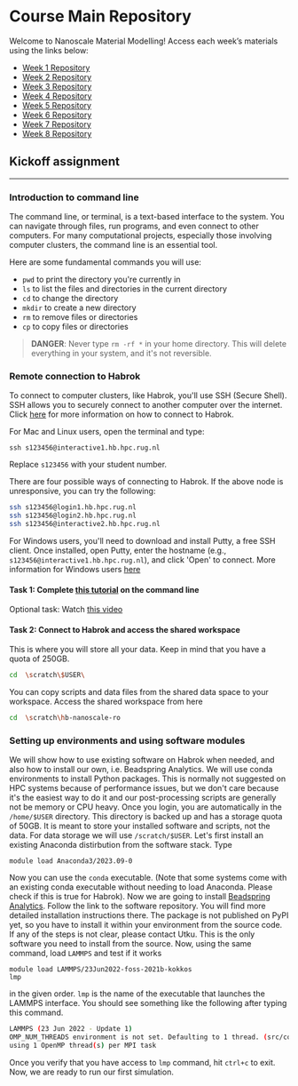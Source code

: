 # Course Main Repository 

Welcome to Nanoscale Material Modelling! Access each week’s materials using the links below:

- [Week 1 Repository](https://github.com/giuntoli-group/nmm-week1)
- [Week 2 Repository](https://github.com/giuntoli-group/nmm-week2)
- [Week 3 Repository](https://github.com/giuntoli-group/nmm-week3)
- [Week 4 Repository](https://github.com/giuntoli-group/nmm-week4)
- [Week 5 Repository](https://github.com/giuntoli-group/nmm-week5)
- [Week 6 Repository](https://github.com/giuntoli-group/nmm-week6)
- [Week 7 Repository](https://github.com/giuntoli-group/nmm-week7)
- [Week 8 Repository](https://github.com/giuntoli-group/nmm-week8)


## Kickoff assignment

---


### Introduction to command line

The command line, or terminal, is a text-based interface to the system. You can navigate through files, run programs, and even connect to other computers. For many computational projects, especially those involving computer clusters, the command line is an essential tool.

Here are some fundamental commands you will use:

- `pwd` to print the directory you're currently in
- `ls` to list the files and directories in the current directory
- `cd` to change the directory
- `mkdir` to create a new directory
- `rm` to remove files or directories
- `cp` to copy files or directories

> **DANGER**: Never type `rm -rf *` in your home directory. This will delete everything in your system, and it's not reversible.


### Remote connection to Habrok

To connect to computer clusters, like Habrok, you'll use SSH (Secure Shell). SSH allows you to securely connect to another computer over the internet. Click [here](https://wiki.hpc.rug.nl/habrok/connecting_to_the_system/connecting) for more information on how to connect to Habrok.

For Mac and Linux users, open the terminal and type:

```bash!
ssh s123456@interactive1.hb.hpc.rug.nl
```

Replace `s123456` with your student number.

There are four possible ways of connecting to Habrok. If the above node is unresponsive, you can try the following:

```bash
ssh s123456@login1.hb.hpc.rug.nl
ssh s123456@login2.hb.hpc.rug.nl
ssh s123456@interactive2.hb.hpc.rug.nl
```


For Windows users, you'll need to download and install Putty, a free SSH client. Once installed, open Putty, enter the hostname (e.g., `s123456@interactive1.hb.hpc.rug.nl`), and click 'Open' to connect. More information for Windows users [here](https://wiki.hpc.rug.nl/habrok/connecting_to_the_system/windows)


#### Task 1: Complete [this tutorial](https://linuxsurvival.com/linux-tutorial-introduction/) on the command line

Optional task: Watch [this video](https://www.youtube.com/watch?v=s3ii48qYBxA) 

#### Task 2: Connect to Habrok and access the shared workspace

This is where you will store all your data. Keep in mind that you have a quota of 250GB. 
```bash
cd  \scratch\$USER\
```
You can copy scripts and data files from the shared data space to your workspace. Access the shared workspace from here
```bash
cd  \scratch\hb-nanoscale-ro
```

### Setting up environments and using software modules


We will show how to use existing software on Habrok when needed, and also how to install our own, i.e. Beadspring Analytics. We will use conda environments to install Python packages. This is normally not suggested on HPC systems because of performance issues, but we don't care because it's the easiest way to do it and our post-processing scripts are generally not be memory or CPU heavy. Once you login, you are automatically in the `/home/$USER` directory. This directory is backed up and has a storage quota of 50GB. It is meant to store your installed software and scripts, not the data. For data storage we will use `/scratch/$USER`. Let's first install an existing Anaconda distirbution from the software stack. Type

```bash!
module load Anaconda3/2023.09-0
```
Now you can use the `conda` executable. (Note that some systems come with an existing conda executable without needing to load Anaconda. Please check if this is true for Habrok). Now we are going to install [Beadspring Analytics](https://github.com/utkugurel/beadspring). Follow the link to the software repository. You will find more detailed installation instructions there. The package is not published on PyPI yet, so you have to install it within your environment from the source code. If any of the steps is not clear, please contact Utku. This is the only software you need to install from the source. Now, using the same command, load `LAMMPS` and test if it works


```bash=
module load LAMMPS/23Jun2022-foss-2021b-kokkos
lmp
```
in the given order. `lmp` is the name of the executable that launches the LAMMPS interface. You should see something like the following after typing this command.

```bash
LAMMPS (23 Jun 2022 - Update 1)
OMP_NUM_THREADS environment is not set. Defaulting to 1 thread. (src/comm.cpp:98)
using 1 OpenMP thread(s) per MPI task
```

Once you verify that you have access to `lmp` command, hit `ctrl+c` to exit. Now, we are ready to run our first simulation.